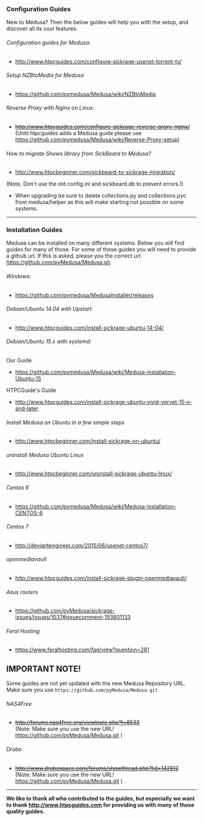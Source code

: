 ### Configuration Guides

New to Medusa? Then the below guides will help you with the setup, and discover all its cool features.

###### Configuration guides for Medusa:
* http://www.htpcguides.com/configure-sickrage-usenet-torrent-tv/

###### Setup NZBtoMedia for Medusa
* https://github.com/pymedusa/Medusa/wiki/NZBtoMedia

###### Reverse Proxy with Nginx on Linux:
* ~~http://www.htpcguides.com/configure-sickrage-reverse-proxy-nginx/~~  
(Until htpcguides adds a Medusa guide please use https://github.com/pymedusa/Medusa/wiki/Reverse-Proxy-setup)

###### How to migrate Shows library from SickBeard to Medusa?
* http://www.htpcbeginner.com/sickbeard-to-sickrage-migration/

(Note, Don't use the old config.ini and sickbeard.db to prevent errors.!)
* When upgrading be sure to delete collections.py and collections.pyc from medusa/helper as this will make starting not possible on some systems.

--------------------
### Installation Guides

Medusa can be installed on many different systems. Below you will find guides for many of those.
For some of these guides you will need to provide a github url. If this is asked, please you the correct url: https://github.com/pyMedusa/Medusa.git.

###### Windows:
* https://github.com/pymedusa/MedusaInstaller/releases

###### Debian/Ubuntu 14.04 with Upstart:
* http://www.htpcguides.com/install-sickrage-ubuntu-14-04/

###### Debian/Ubuntu 15.x with systemd:
Our Guide
* https://github.com/pymedusa/Medusa/wiki/Medusa-installation-Ubuntu-15

HTPCGuide's Guide
* http://www.htpcguides.com/install-sickrage-ubuntu-vivid-vervet-15-x-and-later

###### Install Medusa on Ubuntu in a few simple steps  
* http://www.htpcbeginner.com/install-sickrage-on-ubuntu/  

###### uninstall Medusa Ubuntu Linux
* http://www.htpcbeginner.com/uninstall-sickrage-ubuntu-linux/

###### Centos 6
* https://github.com/pymedusa/Medusa/wiki/Medusa-installation-CENTOS-6

###### Centos 7
* http://deviantengineer.com/2015/06/usenet-centos7/

###### openmediavault
* http://www.htpcguides.com/install-sickrage-plugin-openmediavault/  

###### Asus routers
* https://github.com/pyMedusa/sickrage-issues/issues/1037#issuecomment-193801133  

###### Feral Hosting  
* https://www.feralhosting.com/faq/view?question=281  


## IMPORTANT NOTE!  
Some guides are not yet updated with the new Medusa Repository URL.  
Make sure you use `https://github.com/pyMedusa/Medusa.git`  


###### NAS4Free  
* ~~http://forums.nas4free.org/viewtopic.php?t=8533~~  
(Note: Make sure you use the new URL! https://github.com/pyMedusa/Medusa.git )  

###### Drobo
* ~~http://www.drobospace.com/forums/showthread.php?tid=142812~~  
(Note: Make sure you use the new URL! https://github.com/pyMedusa/Medusa.git )  

------------
**We like to thank all who contributed to the guides, but especially we want to thank http://www.htpcguides.com for providing us with many of those quality guides.**
